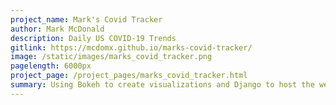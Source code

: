 ```yaml
---
project_name: Mark's Covid Tracker
author: Mark McDonald
description: Daily US COVID-19 Trends
gitlink: https://mcdomx.github.io/marks-covid-tracker/
image: /static/images/marks_covid_tracker.png
pagelength: 6000px
project_page: /project_pages/marks_covid_tracker.html
summary: Using Bokeh to create visualizations and Django to host the web pages, various interactive charts are presented to the user show pertinent country-wide, state and county-level trends in the spread of COVID-19 in the US.
---
```

